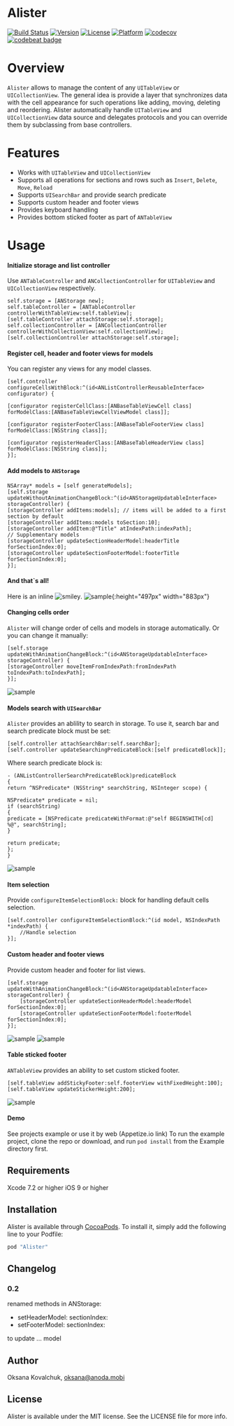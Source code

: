 # Alister

[![Build Status](https://www.bitrise.io/app/b900e8f15eea0533.svg?token=0Tm7DECAACkx3RBavbgllA)](https://www.bitrise.io/app/b900e8f15eea0533)
[![Version](https://img.shields.io/cocoapods/v/Alister.svg?style=flat)](http://cocoapods.org/pods/Alister)
[![License](https://img.shields.io/cocoapods/l/Alister.svg?style=flat)](http://cocoapods.org/pods/Alister)
[![Platform](https://img.shields.io/cocoapods/p/Alister.svg?style=flat)](http://cocoapods.org/pods/Alister)
[![codecov](https://codecov.io/gh/anodamobi/Alister/branch/master/graph/badge.svg)](https://codecov.io/gh/anodamobi/Alister)
[![codebeat badge](https://codebeat.co/badges/0ffd0e1d-727c-424c-95e6-0ea578eb8fb0)](https://codebeat.co/projects/github-com-anodamobi-alister)


# Overview
`Alister` allows to manage the content of any `UITableView` or `UICollectionView`.
The general idea is provide a layer that synchronizes data with the cell appearance for such operations like adding, moving, deleting and reordering.
Alister automatically handle `UITableView` and `UICollectionView` data source and delegates protocols and you can override them by subclassing from base controllers.

# Features
- Works with `UITableView` and `UICollectionView`
- Supports all operations for sections and rows such as `Insert`, `Delete`, `Move`, `Reload`
- Supports `UISearchBar` and provide search predicate
- Supports custom header and footer views
- Provides keyboard handling
- Provides bottom sticked footer as part of `ANTableView`
# Usage
#### Initialize storage and list controller
Use `ANTableController` and `ANCollectionController` for `UITableView` and `UICollectionView` respectively.

```objc
self.storage = [ANStorage new];
self.tableController = [ANTableController controllerWithTableView:self.tableView];
[self.tableController attachStorage:self.storage];
self.collectionController = [ANCollectionController controllerWithCollectionView:self.collectionView];
[self.collectionController attachStorage:self.storage];
```

#### Register cell, header and footer views for models
You can register any views for any model classes.
```objc
[self.controller configureCellsWithBlock:^(id<ANListControllerReusableInterface> configurator) {

[configurator registerCellClass:[ANBaseTableViewCell class]
forModelClass:[ANBaseTableViewCellViewModel class]];

[configurator registerFooterClass:[ANBaseTableFooterView class]
forModelClass:[NSString class]];

[configurator registerHeaderClass:[ANBaseTableHeaderView class]
forModelClass:[NSString class]];
}];
```

#### Add models to `ANStorage`
```objc
NSArray* models = [self generateModels];
[self.storage updateWithoutAnimationChangeBlock:^(id<ANStorageUpdatableInterface> storageController) {
[storageController addItems:models]; // items will be added to a first section by default
[storageController addItems:models toSection:10];
[storageController addItem:@"Title" atIndexPath:indexPath];
// Supplementary models
[storageController updateSectionHeaderModel:headerTitle forSectionIndex:0];
[storageController updateSectionFooterModel:footerTitle forSectionIndex:0];
}];
```
#### And that`s all!
Here is an inline ![smiley](smiley.png).
![sample](Assets/base-screen.png){:height="497px" width="883px"}

#### Changing cells order
`Alister` will change order of cells and models in storage automatically.
Or you can change it manually:
```objc
[self.storage updateWithAnimationChangeBlock:^(id<ANStorageUpdatableInterface> storageController) {
[storageController moveItemFromIndexPath:fromIndexPath toIndexPath:toIndexPath];
}];
```
![sample](Assets/reordering-demo.gif)

#### Models search with `UISearchBar`
`Alister` provides an ablility to search in storage.
To use it, search bar and search predicate block must be set:
```objc
[self.controller attachSearchBar:self.searchBar];
[self.controller updateSearchingPredicateBlock:[self predicateBlock]];
```
Where search predicate block is:
```objc
- (ANListControllerSearchPredicateBlock)predicateBlock
{
return ^NSPredicate* (NSString* searchString, NSInteger scope) {

NSPredicate* predicate = nil;
if (searchString)
{
predicate = [NSPredicate predicateWithFormat:@"self BEGINSWITH[cd] %@", searchString];
}

return predicate;
};
}
```
![sample](Assets/table-search-bar.png)


#### Item selection
Provide `configureItemSelectionBlock:` block for handling default cells selection.
```objc
[self.controller configureItemSelectionBlock:^(id model, NSIndexPath *indexPath) {
    //Handle selection
}];
```
#### Custom header and footer views
Provide custom header and footer for list views.
```objc
[self.storage updateWithAnimationChangeBlock:^(id<ANStorageUpdatableInterface> storageController) {
    [storageController updateSectionHeaderModel:headerModel forSectionIndex:0];
    [storageController updateSectionFooterModel:footerModel forSectionIndex:0];
}];
```
![sample](Assets/collection-supplementaries.png)
![sample](Assets/table-supplementaries.png)

#### Table sticked footer
`ANTableView` provides an ability to set custom sticked footer.
```objc
[self.tableView addStickyFooter:self.footerView withFixedHeight:100];
[self.tableView updateStickerHeight:200];
```
![sample](Assets/table-sticky-footer.png)

#### Demo
See projects example or use it by web (Appetize.io link)
To run the example project, clone the repo or download, and run `pod install` from the Example directory first.

## Requirements
Xcode 7.2 or higher
iOS 9 or higher

## Installation
Alister is available through [CocoaPods](http://cocoapods.org). To install
it, simply add the following line to your Podfile:
```ruby
pod "Alister"
```

## Changelog

### 0.2 

renamed methods in ANStorage:
- setHeaderModel: sectionIndex: 
- setFooterModel: sectionIndex: 

to update ... model

## Author
Oksana Kovalchuk, oksana@anoda.mobi
## License
Alister is available under the MIT license. See the LICENSE file for more info.